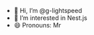 - 👋 Hi, I’m @g-lightspeed
- 👀 I’m interested in Nest.js 
- 😄 Pronouns: Mr

<!---
g-lightspeed/g-lightspeed is a ✨ special ✨ repository because its `README.md` (this file) appears on your GitHub profile.
You can click the Preview link to take a look at your changes.
--->
